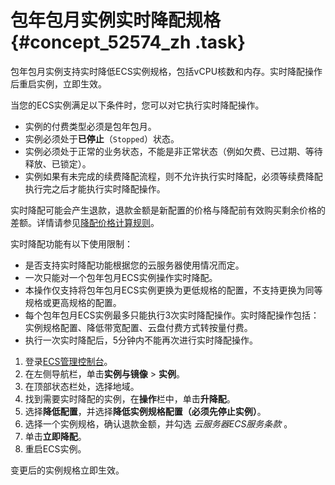 # 包年包月实例实时降配规格 {#concept_52574_zh .task}

包年包月实例支持实时降低ECS实例规格，包括vCPU核数和内存。实时降配操作后重启实例，立即生效。

当您的ECS实例满足以下条件时，您可以对它执行实时降配操作。

-   实例的付费类型必须是包年包月。
-   实例必须处于**已停止**（`Stopped`）状态。
-   实例必须处于正常的业务状态，不能是非正常状态（例如欠费、已过期、等待释放、已锁定）。
-   实例如果有未完成的续费降配流程，则不允许执行实时降配，必须等续费降配执行完之后才能执行实时降配操作。

实时降配可能会产生退款，退款金额是新配置的价格与降配前有效购买剩余价格的差额。详情请参见[降配价格计算规则](https://help.aliyun.com/document_detail/65679.html)。

实时降配功能有以下使用限制：

-   是否支持实时降配功能根据您的云服务器使用情况而定。
-   一次只能对一个包年包月ECS实例操作实时降配。
-   本操作仅支持将包年包月ECS实例更换为更低规格的配置，不支持更换为同等规格或更高规格的配置。
-   每个包年包月ECS实例最多只能执行3次实时降配操作。实时降配操作包括：实例规格配置、降低带宽配置、云盘付费方式转按量付费。
-   执行一次实时降配后，5分钟内不能再次进行实时降配操作。

1.  登录[ECS管理控制台](https://ecs.console.aliyun.com)。
2.  在左侧导航栏，单击**实例与镜像** \> **实例**。
3.  在顶部状态栏处，选择地域。
4.  找到需要实时降配的实例，在**操作**栏中，单击**升降配**。
5.  选择**降低配置**，并选择**降低实例规格配置（必须先停止实例）**。
6.  选择一个实例规格，确认退款金额，并勾选 *云服务器ECS服务条款* 。
7.  单击**立即降配**。
8.  重启ECS实例。

变更后的实例规格立即生效。

